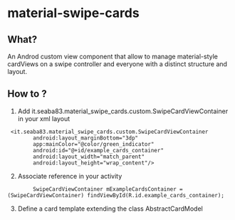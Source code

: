 # material-swipe-cards

## What?
An Androd custom view component that allow to manage material-style cardViews on a swipe controller and everyone with a distinct structure and layout.

## How to ?

1.	Add it.seaba83.material_swipe_cards.custom.SwipeCardViewContainer in your xml layout

```
 <it.seaba83.material_swipe_cards.custom.SwipeCardViewContainer
        android:layout_marginBottom="3dp"
        app:mainColor="@color/green_indicator"
        android:id="@+id/example_cards_container"
        android:layout_width="match_parent"
        android:layout_height="wrap_content"/>
```

2.	Associate reference in your activity
```
        SwipeCardViewContainer mExampleCardsContainer = (SwipeCardViewContainer) findViewById(R.id.example_cards_container);
```

3. Define a card template extending the class AbstractCardModel
